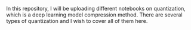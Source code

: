 In this repository, I will be uploading different notebooks on quantization, which is a deep learning model compression method. There are several types of quantization and I wish to cover all of them here. 
